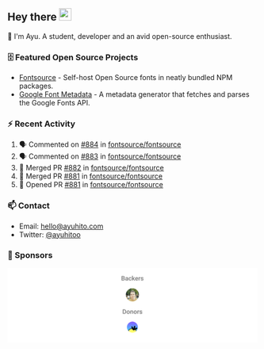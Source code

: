 ## Hey there <img src="https://media.giphy.com/media/hvRJCLFzcasrR4ia7z/giphy.gif" width="25" height="25">

📝 I'm Ayu. A student, developer and an avid open-source enthusiast.

### 🗄 Featured Open Source Projects

- [Fontsource](https://github.com/fontsource/fontsource) - Self-host Open Source fonts in neatly bundled NPM packages.
- [Google Font Metadata](https://github.com/fontsource/google-font-metadata) - A metadata generator that fetches and parses the Google Fonts API.

### ⚡ Recent Activity

<!--START_SECTION:activity-->

1. 🗣 Commented on [#884](https://github.com/fontsource/fontsource/issues/884#issuecomment-1785055940) in [fontsource/fontsource](https://github.com/fontsource/fontsource)
2. 🗣 Commented on [#883](https://github.com/fontsource/fontsource/issues/883#issuecomment-1771569889) in [fontsource/fontsource](https://github.com/fontsource/fontsource)
3. 🎉 Merged PR [#882](https://github.com/fontsource/fontsource/pull/882) in [fontsource/fontsource](https://github.com/fontsource/fontsource)
4. 🎉 Merged PR [#881](https://github.com/fontsource/fontsource/pull/881) in [fontsource/fontsource](https://github.com/fontsource/fontsource)
5. 💪 Opened PR [#881](https://github.com/fontsource/fontsource/pull/881) in [fontsource/fontsource](https://github.com/fontsource/fontsource)
<!--END_SECTION:activity-->

### 📫 Contact

- Email: hello@ayuhito.com
- Twitter: [@ayuhitoo](https://twitter.com/ayuhitoo)

### :sparkling_heart: Sponsors

<p align="center">
  <a href="https://cdn.jsdelivr.net/gh/ayuhito/ayuhito/sponsors.svg">
    <img src='https://raw.githubusercontent.com/ayuhito/ayuhito/master/sponsors.svg'/>
  </a>
</p>

